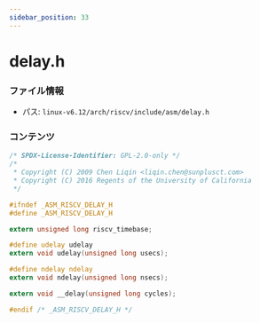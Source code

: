 ```yaml
---
sidebar_position: 33
---
```

# delay.h

### ファイル情報

- パス: `linux-v6.12/arch/riscv/include/asm/delay.h`

### コンテンツ

```h
/* SPDX-License-Identifier: GPL-2.0-only */
/*
 * Copyright (C) 2009 Chen Liqin <liqin.chen@sunplusct.com>
 * Copyright (C) 2016 Regents of the University of California
 */

#ifndef _ASM_RISCV_DELAY_H
#define _ASM_RISCV_DELAY_H

extern unsigned long riscv_timebase;

#define udelay udelay
extern void udelay(unsigned long usecs);

#define ndelay ndelay
extern void ndelay(unsigned long nsecs);

extern void __delay(unsigned long cycles);

#endif /* _ASM_RISCV_DELAY_H */

```
